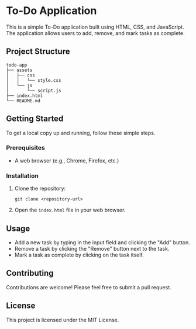# To-Do Application

This is a simple To-Do application built using HTML, CSS, and JavaScript. The application allows users to add, remove, and mark tasks as complete.

## Project Structure

```
todo-app
├── assets
│   ├── css
│   │   └── style.css
│   └── js
│       └── script.js
├── index.html
└── README.md
```

## Getting Started

To get a local copy up and running, follow these simple steps.

### Prerequisites

- A web browser (e.g., Chrome, Firefox, etc.)

### Installation

1. Clone the repository:
   ```
   git clone <repository-url>
   ```
2. Open the `index.html` file in your web browser.

## Usage

- Add a new task by typing in the input field and clicking the "Add" button.
- Remove a task by clicking the "Remove" button next to the task.
- Mark a task as complete by clicking on the task itself.

## Contributing

Contributions are welcome! Please feel free to submit a pull request.

## License

This project is licensed under the MIT License.